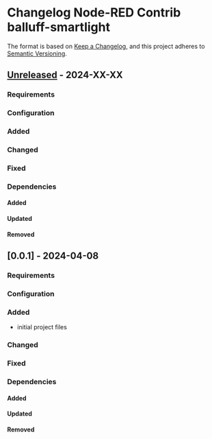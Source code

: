 # Changelog Node-RED Contrib balluff-smartlight
The format is based on [Keep a Changelog](https://keepachangelog.com/en/1.0.0/),
and this project adheres to [Semantic Versioning](https://semver.org/spec/v2.0.0.html).

## [Unreleased] - 2024-XX-XX
### Requirements
### Configuration
### Added
### Changed
### Fixed
### Dependencies
#### Added
#### Updated
#### Removed

## [0.0.1] - 2024-04-08
### Requirements
### Configuration
### Added
- initial project files
### Changed
### Fixed
### Dependencies
#### Added
#### Updated
#### Removed

[Unreleased]: https://gitlab-autexis.ch/MES4.0/node-red-contrib-autexis-df4/compare/0.0.1...development
